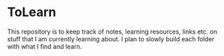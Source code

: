 # ToLearn

This repository is to keep track of notes, learning resources, links etc. on stuff
that I am currently learning about. I plan to slowly build each folder with what I find
and learn.
